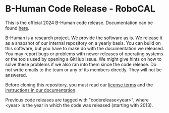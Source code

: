 # B-Human Code Release - RoboCAL

This is the official 2024 B-Human code release. Documentation can be found [here](https://docs.b-human.de/coderelease2024/).

B-Human is a research project. We provide the software as is. We release it as a snapshot of our internal repository on a yearly basis. You can build on this software, but you have to make do with the documentation we released. You may report bugs or problems with newer releases of operating systems or the tools used by opening a GitHub issue. We might give hints on how to solve these problems if we also ran into them since the code release. Do not write emails to the team or any of its members directly. They will not be answered.

Before cloning this repository, you must read our [license terms](License.md) and the [instructions in our documentation](https://docs.b-human.de/coderelease2024/getting-started/initial-setup/).

Previous code releases are tagged with "coderelease&lt;year&gt;", where &lt;year&gt; is the year in which the code was released (starting with 2013).
